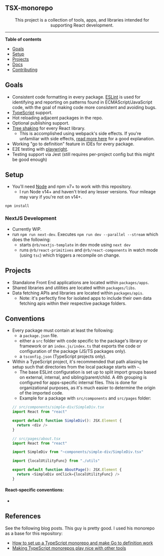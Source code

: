 ## TSX-monorepo

<!--suppress HtmlDeprecatedAttribute -->
<div align="center">

This project is a collection of tools, apps, and libraries intended for supporting React development.

</div>

----

**Table of contents**

- [Goals](#goals)
- [Setup](#setup)
- [Projects](#projects)
- [Docs](#docs)
- [Contributing](#contributing)

## Goals

- Consistent code formatting in every package.  [ESLint](https://eslint.org/docs/user-guide/getting-started) is used for identifying and reporting on patterns found in ECMAScript/JavaScript code, with the goal of making code more consistent and avoiding bugs.
- [TypeScript](https://www.typescriptlang.org/) support.
- Hot reloading adjacent packages in the repo.
- Optional publishing support.
- [Tree shaking](https://webpack.js.org/guides/tree-shaking/) for every React library.
  - This is accomplished using webpack's side effects.  If you're unfamiliar with side effects, [read more here](https://sgom.es/posts/2020-06-15-everything-you-never-wanted-to-know-about-side-effects/) for a good explanation.
- Working "go to definition" feature in IDEs for every package.
- E2E testing with [playwright](https://playwright.dev).
- Testing support via Jest (still requires per-project config but this might be good enough)


## Setup
- You'll need [Node](https://nodejs.org/en/) and npm v7+ to work with this repository.
  - I run Node v14+ and haven't tried any lesser versions.  Your mileage may vary if you're not on v14+.
```
npm install
```

### NextJS Development
- Currently WIP.
- run `npm run next-dev`.  Executes `npm run dev --parallel --stream` which does the following:
  - starts `@rb/nextjs-template` in dev mode using `next dev`
  - runs `@rb/react-primitives` and `@rb/react-components` in watch mode (using `tsc`) which triggers a recompile on change.

## Projects

- Standalone Front End applications are located within `packages/apps`.
- Shared libraries and utilities are located within `packages/libs`.
- Data fetching APIs and libraries are located within `packages/apis`.
    - Note: it's perfectly fine for isolated apps to include their own data fetching apis within their respective package folders.
  
## Conventions
- Every package must contain at least the following:
  - a `package.json` file.
  - either a `src` folder with code specific to the package's library or framework or an `index.js/index.ts` that exports the code or configuration of the package (JS/TS packages only).
  - a `tsconfig.json` (TypeScript projects only).
- Within a TypeScript project, it's recommended that path aliasing be setup such that directories from the local package starts with `~`.
  - The base ESLint configuration is set up to split import groups based on external, internal, and sibling/parent/child.  A 4th grouping is configured for apps-specific internal files.  This is done for organizational purposes, as it's much easier to determine the origin of the imported code.
  - Example for a package with `src/components` and `src/pages` folder:
  ```typescript jsx
  // src/components/simple-div/SimpleDiv.tsx
  import React from "react"
  
  export default function SimpleDiv(): JSX.Element {
    return <div />
  }
  ```
  ```typescript jsx
  // src/pages/about.tsx
  import React from "react"
  
  import SimpleDiv from "~components/simple-div/SimpleDiv.tsx"
  
  import {localUtilityFunc} from "./utils"
  
  export default function AboutPage(): JSX.Element {
    return <SimpleDiv onClick={localUtilityFunc} />
  }
  ```
  
#### React-specific conventions:
- 

## References

See the following blog posts. This guy is pretty good. I used his monorepo as a base for this repository:

- [How to set up a TypeScript monorepo and make Go to definition work](https://medium.com/@NiGhTTraX/how-to-set-up-a-typescript-monorepo-with-lerna-c6acda7d4559)
- [Making TypeScript monorepos play nice with other tools](https://medium.com/@NiGhTTraX/making-typescript-monorepos-play-nice-with-other-tools-a8d197fdc680)

